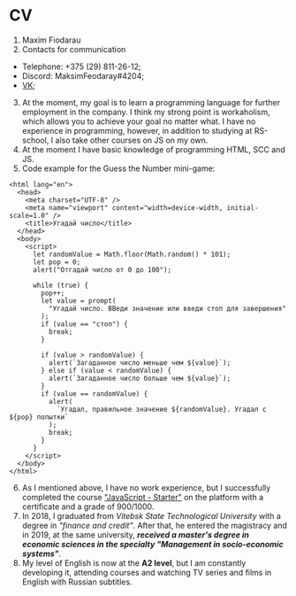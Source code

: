# CV

1. Maxim Fiodarau
2. Contacts for communication

- Telephone: +375 (29) 811-26-12;
- Discord: MaksimFeodaray#4204;
- [VK](https://vk.com/maxsive);

3. At the moment, my goal is to learn a programming language for further employment in the company. I think my strong point is workaholism, which allows you to achieve your goal no matter what. I have no experience in programming, however, in addition to studying at RS-school, I also take other courses on JS on my own.
4. At the moment I have basic knowledge of programming HTML, SCC and JS.
5. Code example for the Guess the Number mini-game:

```<!DOCTYPE html>
<html lang="en">
  <head>
    <meta charset="UTF-8" />
    <meta name="viewport" content="width=device-width, initial-scale=1.0" />
    <title>Угадай число</title>
  </head>
  <body>
    <script>
      let randomValue = Math.floor(Math.random() * 101);
      let pop = 0;
      alert("Отгадай число от 0 до 100");

      while (true) {
        pop++;
        let value = prompt(
          "Угадай число. ВВеди значение или введи стоп для завершения"
        );
        if (value == "стоп") {
          break;
        }

        if (value > randomValue) {
          alert(`Загаданное число меньше чем ${value}`);
        } else if (value < randomValue) {
          alert(`Загаданное число больше чем ${value}`);
        }
        if (value == randomValue) {
          alert(
            `Угадал, правильное значение ${randomValue}. Угадал с ${pop} попытки`
          );
          break;
        }
      }
    </script>
  </body>
</html>
```

6. As I mentioned above, I have no work experience, but I successfully completed the course ["JavaScript - Starter"](https://itvdn.com/ru/video/javascript-starter) on the platform with a certificate and a grade of 900/1000.
7. In 2018, I graduated from _Vitebsk State Technological University_ with a degree in _"finance and credit"_.
   After that, he entered the magistracy and in 2019, at the same university, **_received a master's degree in economic sciences in the specialty "Management in socio-economic systems"_**.
8. My level of English is now at the **A2 level**, but I am constantly developing it, attending courses and watching TV series and films in English with Russian subtitles.
